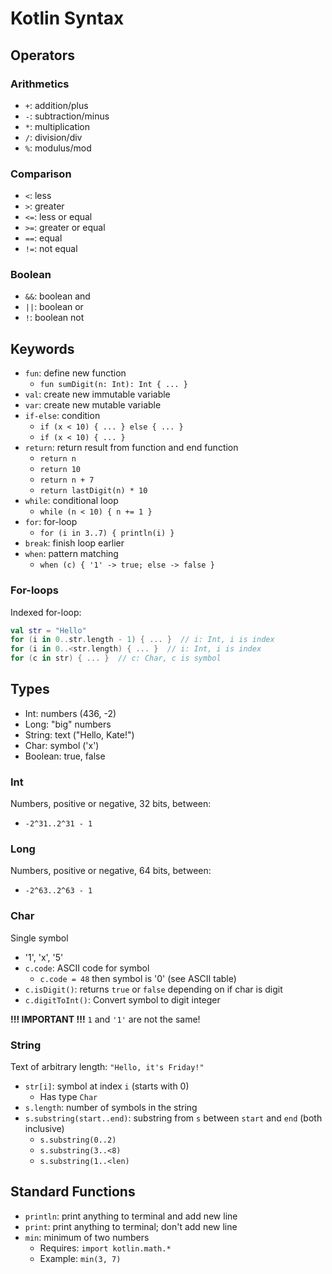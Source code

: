 # Kotlin Syntax

## Operators

### Arithmetics  

- `+`: addition/plus
- `-`: subtraction/minus
- `*`: multiplication
- `/`: division/div
- `%`: modulus/mod

### Comparison

- `<`: less
- `>`: greater
- `<=`: less or equal
- `>=`: greater or equal
- `==`: equal
- `!=`: not equal

### Boolean

- `&&`: boolean and
- `||`: boolean or
- `!`: boolean not

## Keywords

- `fun`: define new function
  - `fun sumDigit(n: Int): Int { ... }`
- `val`: create new immutable variable
- `var`: create new   mutable variable
- `if-else`: condition
  - `if (x < 10) { ... } else { ... }`
  - `if (x < 10) { ... }`
- `return`: return result from function and end function
  - `return n`
  - `return 10`
  - `return n + 7`
  - `return lastDigit(n) * 10`
- `while`: conditional loop
  - `while (n < 10) { n += 1 }`
- `for`: for-loop
  - `for (i in 3..7) { println(i) }`
- `break`: finish loop earlier
- `when`: pattern matching
  - `when (c) { '1' -> true; else -> false }`

### For-loops

Indexed for-loop:

```kotlin
val str = "Hello"
for (i in 0..str.length - 1) { ... }  // i: Int, i is index
for (i in 0..<str.length) { ... }  // i: Int, i is index
for (c in str) { ... }  // c: Char, c is symbol
```

## Types

- Int: numbers (436, -2)
- Long: "big" numbers
- String: text ("Hello, Kate!")
- Char: symbol ('x')
- Boolean: true, false

### Int

Numbers, positive or negative, 32 bits, between:

- `-2^31..2^31 - 1`

### Long

Numbers, positive or negative, 64 bits, between:

- `-2^63..2^63 - 1`

### Char

Single symbol

- '1', 'x', '5'
- `c.code`: ASCII code for symbol
  - `c.code = 48` then symbol is '0' (see ASCII table)
- `c.isDigit()`: returns `true` or `false` depending on if char is digit
- `c.digitToInt()`: Convert symbol to digit integer

**!!! IMPORTANT !!!** `1` and `'1'` are not the same!

### String

Text of arbitrary length: `"Hello, it's Friday!"`

- `str[i]`: symbol at index `i` (starts with 0)
  - Has type `Char`
- `s.length`: number of symbols in the string
- `s.substring(start..end)`: substring from `s` between `start` and `end` (both inclusive)
  - `s.substring(0..2)`
  - `s.substring(3..<8)`
  - `s.substring(1..<len)`

## Standard Functions

- `println`: print anything to terminal and add new line
- `print`: print anything to terminal; don't add new line
- `min`: minimum of two numbers
  - Requires: `import kotlin.math.*`
  - Example: `min(3, 7)`